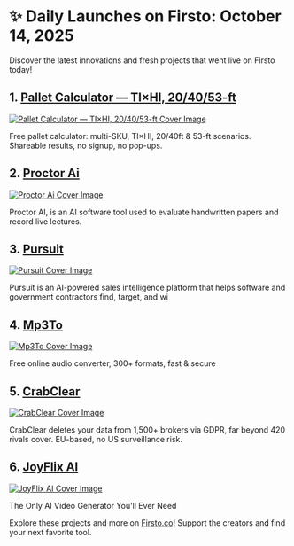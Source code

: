 # ✨ Daily Launches on Firsto: October 14, 2025

Discover the latest innovations and fresh projects that went live on Firsto today!

## 1. [Pallet Calculator — TI×HI, 20/40/53-ft](https://firsto.co/projects/pallet-calculator-ti-hi-20-40-53-ft)

[![Pallet Calculator — TI×HI, 20/40/53-ft Cover Image](https://607255gt6f.ufs.sh/f/ViZtN9dvJxPtHrMbY9LX9qDlTdI5K0rLRkwQ4GaPYcgZijnm)](https://firsto.co/projects/pallet-calculator-ti-hi-20-40-53-ft)

 Free pallet calculator: multi-SKU, TI×HI, 20/40ft & 53-ft scenarios. Shareable results, no signup, no pop-ups.



## 2. [Proctor Ai](https://firsto.co/projects/proctor-ai)

[![Proctor Ai Cover Image](https://607255gt6f.ufs.sh/f/ViZtN9dvJxPtFmwIjlpqVlUuO8kQbWrnT5AdCywPi9mcgB3D)](https://firsto.co/projects/proctor-ai)

 Proctor AI, is an AI software tool used to evaluate handwritten papers and record live lectures. 



## 3. [Pursuit](https://firsto.co/projects/pursuit)

[![Pursuit Cover Image](https://607255gt6f.ufs.sh/f/ViZtN9dvJxPtNWPydKfznAMhmfkr426E1zZIHVDYQ7XcGwOa)](https://firsto.co/projects/pursuit)

 Pursuit is an AI-powered sales intelligence platform that helps software and government contractors find, target, and wi



## 4. [Mp3To](https://firsto.co/projects/mp3to)

[![Mp3To Cover Image](https://607255gt6f.ufs.sh/f/ViZtN9dvJxPtp07An4x5OB6A3NoL0wna8bKWcHzfGSIXVE9e)](https://firsto.co/projects/mp3to)

 Free online audio converter, 300+ formats, fast & secure



## 5. [CrabClear](https://firsto.co/projects/crabclear)

[![CrabClear Cover Image](https://607255gt6f.ufs.sh/f/ViZtN9dvJxPtJogvVoiAm5fUc2tTWYlQFNLECdHjb7BMyRpr)](https://firsto.co/projects/crabclear)

 CrabClear deletes your data from 1,500+ brokers via GDPR, far beyond 420 rivals cover. EU-based, no US surveillance risk.



## 6. [JoyFlix AI](https://firsto.co/projects/joyflix-ai)

[![JoyFlix AI Cover Image](https://607255gt6f.ufs.sh/f/ViZtN9dvJxPt7S2OHlBtUlOYpDaikF8wo2qhx5fALrXjyCg0)](https://firsto.co/projects/joyflix-ai)

 The Only AI Video Generator You'll Ever Need




Explore these projects and more on [Firsto.co](https://firsto.co)! Support the creators and find your next favorite tool.
